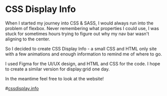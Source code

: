 # CSS Display Info

When I started my journey into CSS & SASS, I would always run into the problem of flexbox. Never remembering what properties I could use, I was stuck for sometimes hours trying to figure out why my nav bar wasn't aligning to the center.

So I decided to create CSS Display Info - a small CSS and HTML only site with a few animations and enough information to remind me of where to go.

I used Figma for the UI/UX design, and HTML and CSS for the code. I hope to create a similar version for display:grid one day.

In the meantime feel free to look at the website!

#[cssdisplay.info](https://cssdisplay.info)
